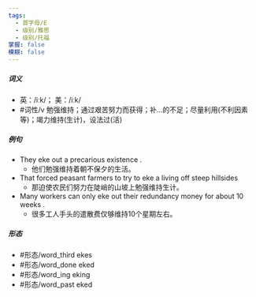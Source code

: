 ```yaml
---
tags:
  - 首字母/E
  - 级别/雅思
  - 级别/托福
掌握: false
模糊: false
---
```

##### 词义
- 英：/iːk/； 美：/iːk/
- #词性/v  勉强维持；通过艰苦努力而获得；补…的不足；尽量利用(不利因素等)；竭力维持(生计)，设法过(活)
##### 例句
- They eke out a precarious existence .
	- 他们勉强维持着朝不保夕的生活。
- That forced peasant farmers to try to eke a living off steep hillsides
	- 那迫使农民们努力在陡峭的山坡上勉强维持生计。
- Many workers can only eke out their redundancy money for about 10 weeks .
	- 很多工人手头的遣散费仅够维持10个星期左右。
##### 形态
- #形态/word_third ekes
- #形态/word_done eked
- #形态/word_ing eking
- #形态/word_past eked
